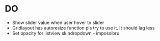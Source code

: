 # DO 
- Show slider value when user hover to slider
- Gridlayout has autoresize function pls try to use it. It should lag less
- Set opacity for listview skindropdown - impossibru
